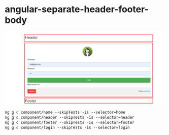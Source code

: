 # angular-separate-header-footer-body
![img](Screenshot_1.png)
~~~
ng g c component/home --skipTests -is --selector=home
ng g c component/header --skipTests -is --selector=header
ng g c component/footer --skipTests -is --selector=footer
ng g c component/login --skipTests -is --selector=login
~~~
